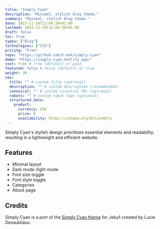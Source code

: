```yaml
---
title: "Simply Cyan"
description: "Minimal, stylish blog theme."
summary: "Minimal, stylish blog theme."
date: 2023-11-24T12:04:30+01:00
lastmod: 2023-11-24T12:04:30+01:00
draft: false
toc: true
types: ["Blog"]
technologies: ["CSS"]
pricing: "Free"
repo: "https://github.com/h-enk/simply-cyan"
demo: "https://simply-cyan.netlify.app/"
cost: free # free (default) or paid
featured: false # false (default) or true
weight: 30
seo:
  title: "" # custom title (optional)
  description: "" # custom description (recommended)
  canonical: "" # custom canonical URL (optional)
  robots: "" # custom robot tags (optional)
  structured_data:
    product:
      currency: USD
      price: 0
      availability: https://schema.org/OnlineOnly
---
```


Simply Cyan's stylish design prioritizes essential elements and readability, resulting in a lightweight and efficient website.

## Features

- Minimal layout
- Dark mode /light mode
- Font size toggle
- Font style toggle
- Categories
- About page

## Credits

Simply Cyan is a port of the [Simply Cyan theme](https://github.com/PQuod/simply-cyan-theme) for Jekyll created by Lucie Desaubliaux.

